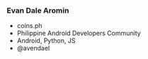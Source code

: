 ### Evan Dale Aromin

* coins.ph
* Philippine Android Developers Community
* Android, Python, JS
* @avendael
